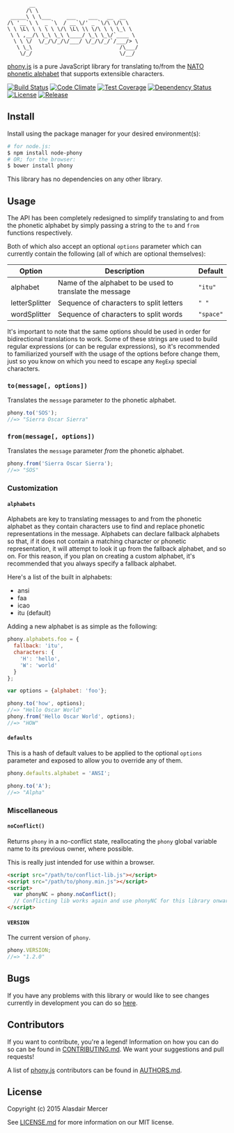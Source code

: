 ```
       __
      /\ \
 _____\ \ \___     ___    ___   __  __
/\ '__`\ \  _ `\  / __`\/' _ `\/\ \/\ \
\ \ \L\ \ \ \ \ \/\ \L\ \\ \/\ \ \ \_\ \
 \ \ ,__/\ \_\ \_\ \____/ \_\ \_\/`____ \
  \ \ \/  \/_/\/_/\/___/ \/_/\/_/`/___/> \
   \ \_\                            /\___/
    \/_/                            \/__/
```

[phony.js][0] is a pure JavaScript library for translating to/from the [NATO phonetic alphabet][3] that supports
extensible characters.

[![Build Status](https://img.shields.io/travis/neocotic/phony.js/develop.svg?style=flat-square)][1]
[![Code Climate](https://img.shields.io/codeclimate/github/neocotic/phony.js.svg?style=flat-square)][10]
[![Test Coverage](https://img.shields.io/codeclimate/coverage/github/neocotic/phony.js.svg?style=flat-square)][11]
[![Dependency Status](https://img.shields.io/david/dev/neocotic/phony.js.svg?style=flat-square)][4]
[![License](https://img.shields.io/github/license/neocotic/phony.js.svg?style=flat-square)][9]
[![Release](https://img.shields.io/github/tag/neocotic/phony.js.svg?style=flat-square)][5]

## Install

Install using the package manager for your desired environment(s):

``` bash
# for node.js:
$ npm install node-phony
# OR; for the browser:
$ bower install phony
```

This library has no dependencies on any other library.

## Usage

The API has been completely redesigned to simplify translating to and from the phonetic alphabet by simply passing a
string to the `to` and `from` functions respectively.

Both of which also accept an optional `options` parameter which can currently contain the following (all of which are
optional themselves):

| Option         | Description                                              | Default   |
| -------------- | -------------------------------------------------------- | --------- |
| alphabet       | Name of the alphabet to be used to translate the message | `"itu"`   |
| letterSplitter | Sequence of characters to split letters                  | `" "`     |
| wordSplitter   | Sequence of characters to split words                    | `"space"` |

It's important to note that the same options should be used in order for bidirectional translations to work. Some of
these strings are used to build regular expressions (or can be regular expressions), so it's recommended to
familiarized yourself with the usage of the options before change them, just so you know on which you need to escape
any `RegExp` special characters.

### `to(message[, options])`

Translates the `message` parameter *to* the phonetic alphabet.

``` javascript
phony.to('SOS');
//=> "Sierra Oscar Sierra"
```

### `from(message[, options])`

Translates the `message` parameter *from* the phonetic alphabet.

``` javascript
phony.from('Sierra Oscar Sierra');
//=> "SOS"
```

### Customization

#### `alphabets`

Alphabets are key to translating messages to and from the phonetic alphabet as they contain characters use to find and
replace phonetic representations in the message. Alphabets can declare fallback alphabets so that, if it does not
contain a matching character or phonetic representation, it will attempt to look it up from the fallback alphabet, and
so on. For this reason, if you plan on creating a custom alphabet, it's recommended that you always specify a fallback
alphabet.

Here's a list of the built in alphabets:

- ansi
- faa
- icao
- itu (default)

Adding a new alphabet is as simple as the following:

``` javascript
phony.alphabets.foo = {
  fallback: 'itu',
  characters: {
    'H': 'hello',
    'W': 'world'
  }
};

var options = {alphabet: 'foo'};

phony.to('how', options);
//=> "Hello Oscar World"
phony.from('Hello Oscar World', options);
//=> "HOW"
```

#### `defaults`

This is a hash of default values to be applied to the optional `options` parameter and exposed to allow you to override
any of them.

``` javascript
phony.defaults.alphabet = 'ANSI';

phony.to('A');
//=> "Alpha"
```

### Miscellaneous

#### `noConflict()`
Returns `phony` in a no-conflict state, reallocating the `phony` global variable name to its previous owner, where
possible.

This is really just intended for use within a browser.

``` html
<script src="/path/to/conflict-lib.js"></script>
<script src="/path/to/phony.min.js"></script>
<script>
  var phonyNC = phony.noConflict();
  // Conflicting lib works again and use phonyNC for this library onwards...
</script>
```

#### `VERSION`
The current version of `phony`.

``` javascript
phony.VERSION;
//=> "1.2.0"
```

## Bugs

If you have any problems with this library or would like to see changes currently in development you can do so
[here][6].

## Contributors

If you want to contribute, you're a legend! Information on how you can do so can be found in [CONTRIBUTING.md][8]. We
want your suggestions and pull requests!

A list of [phony.js][0] contributors can be found in [AUTHORS.md][7].

## License

Copyright (c) 2015 Alasdair Mercer

See [LICENSE.md][9] for more information on our MIT license.

[0]: http://neocotic.com/phony.js
[1]: https://travis-ci.org/neocotic/phony.js
[2]: https://twitter.com/neocotic
[3]: https://en.wikipedia.org/wiki/NATO_phonetic_alphabet
[4]: https://david-dm.org/neocotic/phony.js
[5]: https://github.com/neocotic/phony.js
[6]: https://github.com/neocotic/phony.js/issues
[7]: https://github.com/neocotic/phony.js/blob/master/AUTHORS.md
[8]: https://github.com/neocotic/phony.js/blob/master/CONTRIBUTING.md
[9]: https://github.com/neocotic/phony.js/blob/master/LICENSE.md
[10]: https://codeclimate.com/github/neocotic/phony.js
[11]: https://codeclimate.com/github/neocotic/phony.js/coverage
